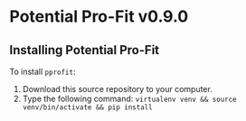 # Potential Pro-Fit v0.9.0

## Installing Potential Pro-Fit

To install `pprofit`:

1. Download this source repository to your computer.
2. Type the following command: `virtualenv venv && source venv/bin/activate && pip install`
